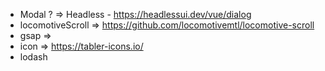 -   Modal ? => Headless - https://headlessui.dev/vue/dialog
-   locomotiveScroll => https://github.com/locomotivemtl/locomotive-scroll
-   gsap =>
-   icon => https://tabler-icons.io/
-   lodash

